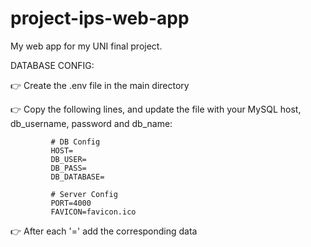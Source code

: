 # project-ips-web-app
My web app for my UNI final project.

DATABASE CONFIG:

👉 Create the .env file in the main directory

👉 Copy the following lines, and update the file with your MySQL host, db_username, password and db_name:

             # DB Config
             HOST=
             DB_USER=
             DB_PASS=
             DB_DATABASE=
             
             # Server Config
             PORT=4000
             FAVICON=favicon.ico

👉 After each '=' add the corresponding data
